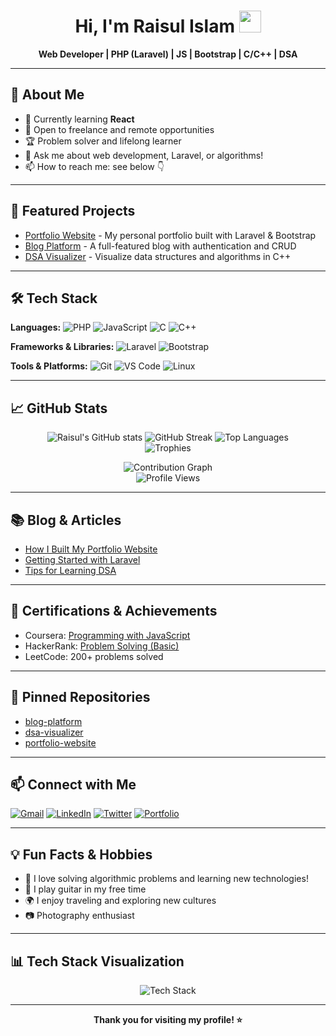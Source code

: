 

<h1 align="center">Hi, I'm Raisul Islam <img src="https://media.giphy.com/media/hvRJCLFzcasrR4ia7z/giphy.gif" width="35"></h1>

<p align="center">
  <b>Web Developer | PHP (Laravel) | JS | Bootstrap | C/C++ | DSA </b>
</p>

---

## 📝 About Me

- 🌱 Currently learning **React**
- 💼 Open to freelance and remote opportunities
- 🏆 Problem solver and lifelong learner
- 💬 Ask me about web development, Laravel, or algorithms!
- 📫 How to reach me: see below 👇

---






## 🚀 Featured Projects

- [Portfolio Website](https://your-portfolio-link.com) - My personal portfolio built with Laravel & Bootstrap
- [Blog Platform](https://github.com/raisul-islam/blog-platform) - A full-featured blog with authentication and CRUD
- [DSA Visualizer](https://github.com/raisul-islam/dsa-visualizer) - Visualize data structures and algorithms in C++

---





## 🛠️ Tech Stack

**Languages:**
![PHP](https://img.shields.io/badge/-PHP-777BB4?style=flat&logo=php&logoColor=white)
![JavaScript](https://img.shields.io/badge/-JavaScript-F7DF1E?style=flat&logo=javascript&logoColor=black)
![C](https://img.shields.io/badge/-C-00599C?style=flat&logo=c&logoColor=white)
![C++](https://img.shields.io/badge/-C++-00599C?style=flat&logo=c%2B%2B&logoColor=white)

**Frameworks & Libraries:**
![Laravel](https://img.shields.io/badge/-Laravel-FF2D20?style=flat&logo=laravel&logoColor=white)
![Bootstrap](https://img.shields.io/badge/-Bootstrap-563D7C?style=flat&logo=bootstrap&logoColor=white)

**Tools & Platforms:**
![Git](https://img.shields.io/badge/-Git-F05032?style=flat&logo=git&logoColor=white)
![VS Code](https://img.shields.io/badge/-VS%20Code-007ACC?style=flat&logo=visual-studio-code&logoColor=white)
![Linux](https://img.shields.io/badge/-Linux-FCC624?style=flat&logo=linux&logoColor=black)

---

## 📈 GitHub Stats

<p align="center">
  <img src="https://github-readme-stats.vercel.app/api?username=raisul-islam&show_icons=true&theme=radical" alt="Raisul's GitHub stats"/>
  <img src="https://streak-stats.demolab.com?user=raisul-islam&theme=radical" alt="GitHub Streak"/>
  <img src="https://github-readme-stats.vercel.app/api/top-langs/?username=raisul-islam&layout=compact&theme=radical" alt="Top Languages"/>
  <br/>
  <img src="https://github-profile-trophy.vercel.app/?username=raisul-islam&theme=radical" alt="Trophies"/>
</p>

<p align="center">
  <img src="https://activity-graph.herokuapp.com/graph?username=raisul-islam&theme=radical" alt="Contribution Graph"/>
  <br/>
  <img src="https://komarev.com/ghpvc/?username=raisul-islam&label=Profile%20views&color=0e75b6&style=flat" alt="Profile Views"/>
</p>

---

## 📚 Blog & Articles

- [How I Built My Portfolio Website](https://your-blog-link.com/post1)
- [Getting Started with Laravel](https://your-blog-link.com/post2)
- [Tips for Learning DSA](https://your-blog-link.com/post3)

---

## 🏅 Certifications & Achievements

- Coursera: [Programming with JavaScript](https://coursera.org/verify/your-cert-id)
- HackerRank: [Problem Solving (Basic)](https://www.hackerrank.com/certificates/your-cert-id)
- LeetCode: 200+ problems solved

---

## 📌 Pinned Repositories

- [blog-platform](https://github.com/raisul-islam/blog-platform)
- [dsa-visualizer](https://github.com/raisul-islam/dsa-visualizer)
- [portfolio-website](https://github.com/raisul-islam/portfolio-website)

---

## 📫 Connect with Me

<p align="left">
  <a href="mailto:your.email@example.com"><img src="https://img.shields.io/badge/Gmail-D14836?style=flat&logo=gmail&logoColor=white" alt="Gmail"/></a>
  <a href="https://www.linkedin.com/in/raisul-islam-0a22b328b/"><img src="https://img.shields.io/badge/LinkedIn-0A66C2?style=flat&logo=linkedin&logoColor=white" alt="LinkedIn"/></a>
  <a href="https://twitter.com/your-twitter"><img src="https://img.shields.io/badge/Twitter-1DA1F2?style=flat&logo=twitter&logoColor=white" alt="Twitter"/></a>
  <a href="https://your-portfolio-link.com"><img src="https://img.shields.io/badge/Portfolio-24292F?style=flat&logo=github&logoColor=white" alt="Portfolio"/></a>
</p>

---

## 💡 Fun Facts & Hobbies

- 🧩 I love solving algorithmic problems and learning new technologies!
- 🎸 I play guitar in my free time
- 🌍 I enjoy traveling and exploring new cultures
- 📷 Photography enthusiast

---

## 📊 Tech Stack Visualization

<p align="center">
  <img src="https://skillicons.dev/icons?i=php,laravel,bootstrap,js,cpp,c,git,linux,vscode" alt="Tech Stack"/>
</p>

---

<p align="center">
  <b>Thank you for visiting my profile! ⭐️</b>
</p>

<!--
Replace placeholder links and images with your actual data for best results.
-->








